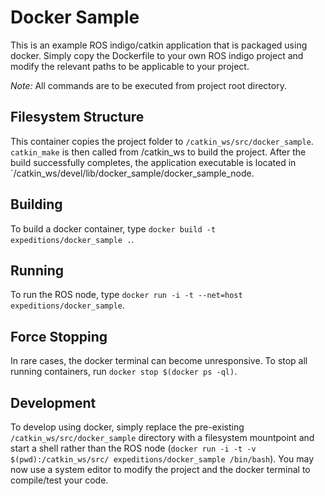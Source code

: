 # Docker Sample

This is an example ROS indigo/catkin application that is packaged using docker. Simply copy the Dockerfile to your own ROS indigo project and modify the relevant paths to be applicable to your project.

*Note:* All commands are to be executed from project root directory.

## Filesystem Structure

This container copies the project folder to `/catkin_ws/src/docker_sample`. `catkin_make` is
then called from /catkin_ws to build the project. After the build successfully completes, the application executable is located in `/catkin_ws/devel/lib/docker_sample/docker_sample_node.

## Building

To build a docker container, type `docker build -t expeditions/docker_sample .`.

## Running

To run the ROS node, type `docker run -i -t --net=host expeditions/docker_sample`.

## Force Stopping

In rare cases, the docker terminal can become unresponsive. To stop all running containers, run `docker stop $(docker ps -ql)`.

## Development

To develop using docker, simply replace the pre-existing `/catkin_ws/src/docker_sample` directory with a filesystem mountpoint and start a shell rather than the ROS node (`docker run -i -t -v $(pwd):/catkin_ws/src/ expeditions/docker_sample /bin/bash`). You may now use a system editor to modify the project and the docker terminal to compile/test your code.

